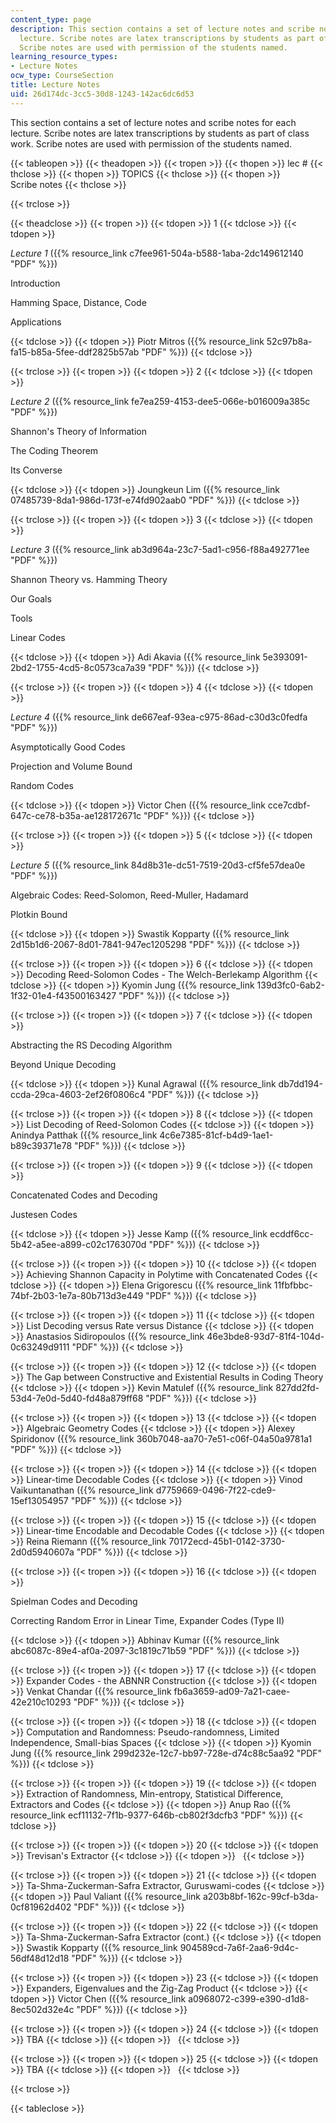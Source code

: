 ```yaml
---
content_type: page
description: This section contains a set of lecture notes and scribe notes for each
  lecture. Scribe notes are latex transcriptions by students as part of class work.
  Scribe notes are used with permission of the students named.
learning_resource_types:
- Lecture Notes
ocw_type: CourseSection
title: Lecture Notes
uid: 26d174dc-3cc5-30d8-1243-142ac6dc6d53
---
```


This section contains a set of lecture notes and scribe notes for each lecture. Scribe notes are latex transcriptions by students as part of class work. Scribe notes are used with permission of the students named.

{{< tableopen >}}
{{< theadopen >}}
{{< tropen >}}
{{< thopen >}}
lec #
{{< thclose >}}
{{< thopen >}}
TOPICS
{{< thclose >}}
{{< thopen >}}
Scribe notes
{{< thclose >}}

{{< trclose >}}

{{< theadclose >}}
{{< tropen >}}
{{< tdopen >}}
1
{{< tdclose >}}
{{< tdopen >}}


_Lecture 1_ ({{% resource_link c7fee961-504a-b588-1aba-2dc149612140 "PDF" %}})

Introduction

Hamming Space, Distance, Code

Applications


{{< tdclose >}}
{{< tdopen >}}
Piotr Mitros ({{% resource_link 52c97b8a-fa15-b85a-5fee-ddf2825b57ab "PDF" %}})
{{< tdclose >}}

{{< trclose >}}
{{< tropen >}}
{{< tdopen >}}
2
{{< tdclose >}}
{{< tdopen >}}


_Lecture 2_ ({{% resource_link fe7ea259-4153-dee5-066e-b016009a385c "PDF" %}})

Shannon's Theory of Information

The Coding Theorem

Its Converse


{{< tdclose >}}
{{< tdopen >}}
Joungkeun Lim ({{% resource_link 07485739-8da1-986d-173f-e74fd902aab0 "PDF" %}})
{{< tdclose >}}

{{< trclose >}}
{{< tropen >}}
{{< tdopen >}}
3
{{< tdclose >}}
{{< tdopen >}}


_Lecture 3_ ({{% resource_link ab3d964a-23c7-5ad1-c956-f88a492771ee "PDF" %}})

Shannon Theory vs. Hamming Theory

Our Goals

Tools

Linear Codes


{{< tdclose >}}
{{< tdopen >}}
Adi Akavia ({{% resource_link 5e393091-2bd2-1755-4cd5-8c0573ca7a39 "PDF" %}})
{{< tdclose >}}

{{< trclose >}}
{{< tropen >}}
{{< tdopen >}}
4
{{< tdclose >}}
{{< tdopen >}}


_Lecture 4_ ({{% resource_link de667eaf-93ea-c975-86ad-c30d3c0fedfa "PDF" %}})

Asymptotically Good Codes

Projection and Volume Bound

Random Codes


{{< tdclose >}}
{{< tdopen >}}
Victor Chen ({{% resource_link cce7cdbf-647c-ce78-b35a-ae128172671c "PDF" %}})
{{< tdclose >}}

{{< trclose >}}
{{< tropen >}}
{{< tdopen >}}
5
{{< tdclose >}}
{{< tdopen >}}


_Lecture 5_ ({{% resource_link 84d8b31e-dc51-7519-20d3-cf5fe57dea0e "PDF" %}})

Algebraic Codes: Reed-Solomon, Reed-Muller, Hadamard

Plotkin Bound


{{< tdclose >}}
{{< tdopen >}}
Swastik Kopparty ({{% resource_link 2d15b1d6-2067-8d01-7841-947ec1205298 "PDF" %}})
{{< tdclose >}}

{{< trclose >}}
{{< tropen >}}
{{< tdopen >}}
6
{{< tdclose >}}
{{< tdopen >}}
Decoding Reed-Solomon Codes - The Welch-Berlekamp Algorithm
{{< tdclose >}}
{{< tdopen >}}
Kyomin Jung ({{% resource_link 139d3fc0-6ab2-1f32-01e4-f43500163427 "PDF" %}})
{{< tdclose >}}

{{< trclose >}}
{{< tropen >}}
{{< tdopen >}}
7
{{< tdclose >}}
{{< tdopen >}}


Abstracting the RS Decoding Algorithm

Beyond Unique Decoding


{{< tdclose >}}
{{< tdopen >}}
Kunal Agrawal ({{% resource_link db7dd194-ccda-29ca-4603-2ef26f0806c4 "PDF" %}})
{{< tdclose >}}

{{< trclose >}}
{{< tropen >}}
{{< tdopen >}}
8
{{< tdclose >}}
{{< tdopen >}}
List Decoding of Reed-Solomon Codes
{{< tdclose >}}
{{< tdopen >}}
Anindya Patthak ({{% resource_link 4c6e7385-81cf-b4d9-1ae1-b89c39371e78 "PDF" %}})
{{< tdclose >}}

{{< trclose >}}
{{< tropen >}}
{{< tdopen >}}
9
{{< tdclose >}}
{{< tdopen >}}


Concatenated Codes and Decoding

Justesen Codes


{{< tdclose >}}
{{< tdopen >}}
Jesse Kamp ({{% resource_link ecddf6cc-5b42-a5ee-a899-c02c1763070d "PDF" %}})
{{< tdclose >}}

{{< trclose >}}
{{< tropen >}}
{{< tdopen >}}
10
{{< tdclose >}}
{{< tdopen >}}
Achieving Shannon Capacity in Polytime with Concatenated Codes
{{< tdclose >}}
{{< tdopen >}}
Elena Grigorescu ({{% resource_link 11fbfbbc-74bf-2b03-1e7a-80b713d3e449 "PDF" %}})
{{< tdclose >}}

{{< trclose >}}
{{< tropen >}}
{{< tdopen >}}
11
{{< tdclose >}}
{{< tdopen >}}
List Decoding versus Rate versus Distance
{{< tdclose >}}
{{< tdopen >}}
Anastasios Sidiropoulos ({{% resource_link 46e3bde8-93d7-81f4-104d-0c63249d9111 "PDF" %}})
{{< tdclose >}}

{{< trclose >}}
{{< tropen >}}
{{< tdopen >}}
12
{{< tdclose >}}
{{< tdopen >}}
The Gap between Constructive and Existential Results in Coding Theory
{{< tdclose >}}
{{< tdopen >}}
Kevin Matulef ({{% resource_link 827dd2fd-53d4-7e0d-5d40-fd48a879ff68 "PDF" %}})
{{< tdclose >}}

{{< trclose >}}
{{< tropen >}}
{{< tdopen >}}
13
{{< tdclose >}}
{{< tdopen >}}
Algebraic Geometry Codes
{{< tdclose >}}
{{< tdopen >}}
Alexey Spiridonov ({{% resource_link 360b7048-aa70-7e51-c06f-04a50a9781a1 "PDF" %}})
{{< tdclose >}}

{{< trclose >}}
{{< tropen >}}
{{< tdopen >}}
14
{{< tdclose >}}
{{< tdopen >}}
Linear-time Decodable Codes
{{< tdclose >}}
{{< tdopen >}}
Vinod Vaikuntanathan ({{% resource_link d7759669-0496-7f22-cde9-15ef13054957 "PDF" %}})
{{< tdclose >}}

{{< trclose >}}
{{< tropen >}}
{{< tdopen >}}
15
{{< tdclose >}}
{{< tdopen >}}
Linear-time Encodable and Decodable Codes
{{< tdclose >}}
{{< tdopen >}}
Reina Riemann ({{% resource_link 70172ecd-45b1-0142-3730-2d0d5940607a "PDF" %}})
{{< tdclose >}}

{{< trclose >}}
{{< tropen >}}
{{< tdopen >}}
16
{{< tdclose >}}
{{< tdopen >}}


Spielman Codes and Decoding

Correcting Random Error in Linear Time, Expander Codes (Type II)


{{< tdclose >}}
{{< tdopen >}}
Abhinav Kumar ({{% resource_link abc6087c-89e4-af0a-2097-3c1819c71b59 "PDF" %}})
{{< tdclose >}}

{{< trclose >}}
{{< tropen >}}
{{< tdopen >}}
17
{{< tdclose >}}
{{< tdopen >}}
Expander Codes - the ABNNR Construction
{{< tdclose >}}
{{< tdopen >}}
Venkat Chandar ({{% resource_link fb6a3659-ad09-7a21-caee-42e210c10293 "PDF" %}})
{{< tdclose >}}

{{< trclose >}}
{{< tropen >}}
{{< tdopen >}}
18
{{< tdclose >}}
{{< tdopen >}}
Computation and Randomness: Pseudo-randomness, Limited Independence, Small-bias Spaces
{{< tdclose >}}
{{< tdopen >}}
Kyomin Jung ({{% resource_link 299d232e-12c7-bb97-728e-d74c88c5aa92 "PDF" %}})
{{< tdclose >}}

{{< trclose >}}
{{< tropen >}}
{{< tdopen >}}
19
{{< tdclose >}}
{{< tdopen >}}
Extraction of Randomness, Min-entropy, Statistical Difference, Extractors and Codes
{{< tdclose >}}
{{< tdopen >}}
Anup Rao ({{% resource_link ecf11132-7f1b-9377-646b-cb802f3dcfb3 "PDF" %}})
{{< tdclose >}}

{{< trclose >}}
{{< tropen >}}
{{< tdopen >}}
20
{{< tdclose >}}
{{< tdopen >}}
Trevisan's Extractor
{{< tdclose >}}
{{< tdopen >}}
 
{{< tdclose >}}

{{< trclose >}}
{{< tropen >}}
{{< tdopen >}}
21
{{< tdclose >}}
{{< tdopen >}}
Ta-Shma-Zuckerman-Safra Extractor, Guruswami-codes
{{< tdclose >}}
{{< tdopen >}}
Paul Valiant ({{% resource_link a203b8bf-162c-99cf-b3da-0cf81962d402 "PDF" %}})
{{< tdclose >}}

{{< trclose >}}
{{< tropen >}}
{{< tdopen >}}
22
{{< tdclose >}}
{{< tdopen >}}
Ta-Shma-Zuckerman-Safra Extractor (cont.)
{{< tdclose >}}
{{< tdopen >}}
Swastik Kopparty ({{% resource_link 904589cd-7a6f-2aa6-9d4c-56df48d12d18 "PDF" %}})
{{< tdclose >}}

{{< trclose >}}
{{< tropen >}}
{{< tdopen >}}
23
{{< tdclose >}}
{{< tdopen >}}
Expanders, Eigenvalues and the Zig-Zag Product
{{< tdclose >}}
{{< tdopen >}}
Victor Chen ({{% resource_link a0968072-c399-e390-d1d8-8ec502d32e4c "PDF" %}})
{{< tdclose >}}

{{< trclose >}}
{{< tropen >}}
{{< tdopen >}}
24
{{< tdclose >}}
{{< tdopen >}}
TBA
{{< tdclose >}}
{{< tdopen >}}
 
{{< tdclose >}}

{{< trclose >}}
{{< tropen >}}
{{< tdopen >}}
25
{{< tdclose >}}
{{< tdopen >}}
TBA
{{< tdclose >}}
{{< tdopen >}}
 
{{< tdclose >}}

{{< trclose >}}

{{< tableclose >}}